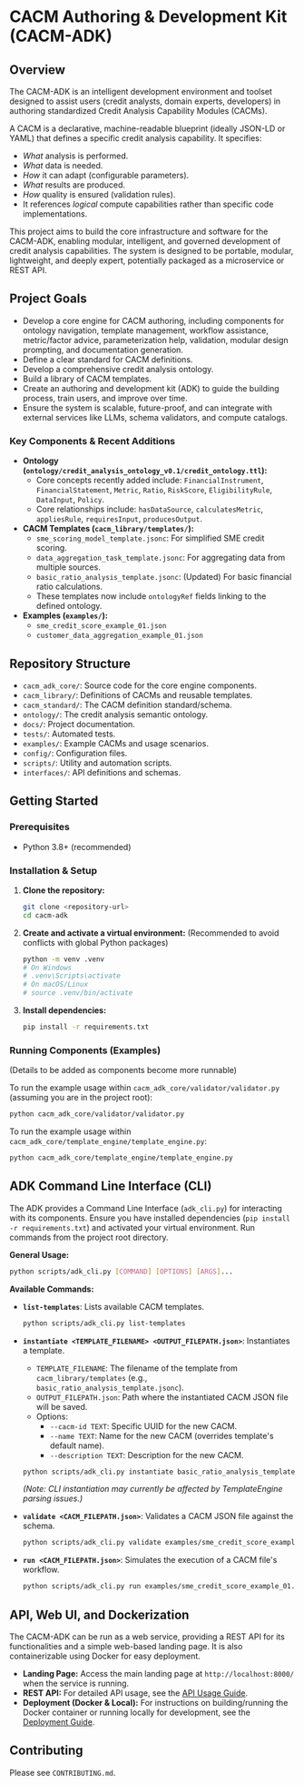 # CACM Authoring & Development Kit (CACM-ADK)

## Overview

The CACM-ADK is an intelligent development environment and toolset designed to assist users (credit analysts, domain experts, developers) in authoring standardized Credit Analysis Capability Modules (CACMs).

A CACM is a declarative, machine-readable blueprint (ideally JSON-LD or YAML) that defines a specific credit analysis capability. It specifies:
- *What* analysis is performed.
- *What* data is needed.
- *How* it can adapt (configurable parameters).
- *What* results are produced.
- *How* quality is ensured (validation rules).
- It references *logical* compute capabilities rather than specific code implementations.

This project aims to build the core infrastructure and software for the CACM-ADK, enabling modular, intelligent, and governed development of credit analysis capabilities. The system is designed to be portable, modular, lightweight, and deeply expert, potentially packaged as a microservice or REST API.

## Project Goals

-   Develop a core engine for CACM authoring, including components for ontology navigation, template management, workflow assistance, metric/factor advice, parameterization help, validation, modular design prompting, and documentation generation.
-   Define a clear standard for CACM definitions.
-   Develop a comprehensive credit analysis ontology.
-   Build a library of CACM templates.
-   Create an authoring and development kit (ADK) to guide the building process, train users, and improve over time.
-   Ensure the system is scalable, future-proof, and can integrate with external services like LLMs, schema validators, and compute catalogs.

### Key Components & Recent Additions

*   **Ontology (`ontology/credit_analysis_ontology_v0.1/credit_ontology.ttl`):**
    *   Core concepts recently added include: `FinancialInstrument`, `FinancialStatement`, `Metric`, `Ratio`, `RiskScore`, `EligibilityRule`, `DataInput`, `Policy`.
    *   Core relationships include: `hasDataSource`, `calculatesMetric`, `appliesRule`, `requiresInput`, `producesOutput`.
*   **CACM Templates (`cacm_library/templates/`):**
    *   `sme_scoring_model_template.jsonc`: For simplified SME credit scoring.
    *   `data_aggregation_task_template.jsonc`: For aggregating data from multiple sources.
    *   `basic_ratio_analysis_template.jsonc`: (Updated) For basic financial ratio calculations.
    *   These templates now include `ontologyRef` fields linking to the defined ontology.
*   **Examples (`examples/`):**
    *   `sme_credit_score_example_01.json`
    *   `customer_data_aggregation_example_01.json`

## Repository Structure

-   `cacm_adk_core/`: Source code for the core engine components.
-   `cacm_library/`: Definitions of CACMs and reusable templates.
-   `cacm_standard/`: The CACM definition standard/schema.
-   `ontology/`: The credit analysis semantic ontology.
-   `docs/`: Project documentation.
-   `tests/`: Automated tests.
-   `examples/`: Example CACMs and usage scenarios.
-   `config/`: Configuration files.
-   `scripts/`: Utility and automation scripts.
-   `interfaces/`: API definitions and schemas.

## Getting Started

### Prerequisites
- Python 3.8+ (recommended)

### Installation & Setup

1.  **Clone the repository:**
    ```bash
    git clone <repository-url>
    cd cacm-adk
    ```

2.  **Create and activate a virtual environment:**
    (Recommended to avoid conflicts with global Python packages)
    ```bash
    python -m venv .venv
    # On Windows
    # .venv\Scripts\activate
    # On macOS/Linux
    # source .venv/bin/activate
    ```

3.  **Install dependencies:**
    ```bash
    pip install -r requirements.txt
    ```

### Running Components (Examples)
(Details to be added as components become more runnable)

To run the example usage within `cacm_adk_core/validator/validator.py` (assuming you are in the project root):
```bash
python cacm_adk_core/validator/validator.py
```
To run the example usage within `cacm_adk_core/template_engine/template_engine.py`:
```bash
python cacm_adk_core/template_engine/template_engine.py
```

## ADK Command Line Interface (CLI)

The ADK provides a Command Line Interface (`adk_cli.py`) for interacting with its components.
Ensure you have installed dependencies (`pip install -r requirements.txt`) and activated your virtual environment.
Run commands from the project root directory.

**General Usage:**
```bash
python scripts/adk_cli.py [COMMAND] [OPTIONS] [ARGS]...
```

**Available Commands:**

*   **`list-templates`**: Lists available CACM templates.
    ```bash
    python scripts/adk_cli.py list-templates
    ```

*   **`instantiate <TEMPLATE_FILENAME> <OUTPUT_FILEPATH.json>`**: Instantiates a template.
    *   `TEMPLATE_FILENAME`: The filename of the template from `cacm_library/templates` (e.g., `basic_ratio_analysis_template.jsonc`).
    *   `OUTPUT_FILEPATH.json`: Path where the instantiated CACM JSON file will be saved.
    *   Options:
        *   `--cacm-id TEXT`: Specific UUID for the new CACM.
        *   `--name TEXT`: Name for the new CACM (overrides template's default name).
        *   `--description TEXT`: Description for the new CACM.
    ```bash
    python scripts/adk_cli.py instantiate basic_ratio_analysis_template.jsonc examples/my_ratio_cacm.json --name "My Custom Ratio Analysis"
    ```
    *(Note: CLI instantiation may currently be affected by TemplateEngine parsing issues.)*

*   **`validate <CACM_FILEPATH.json>`**: Validates a CACM JSON file against the schema.
    ```bash
    python scripts/adk_cli.py validate examples/sme_credit_score_example_01.json
    ```

*   **`run <CACM_FILEPATH.json>`**: Simulates the execution of a CACM file's workflow.
    ```bash
    python scripts/adk_cli.py run examples/sme_credit_score_example_01.json
    ```

## API, Web UI, and Dockerization

The CACM-ADK can be run as a web service, providing a REST API for its functionalities and a simple web-based landing page. It is also containerizable using Docker for easy deployment.

*   **Landing Page:** Access the main landing page at `http://localhost:8000/` when the service is running.
*   **REST API:** For detailed API usage, see the [API Usage Guide](./docs/api_usage.md).
*   **Deployment (Docker & Local):** For instructions on building/running the Docker container or running locally for development, see the [Deployment Guide](./docs/deployment.md).

## Contributing
Please see `CONTRIBUTING.md`.
